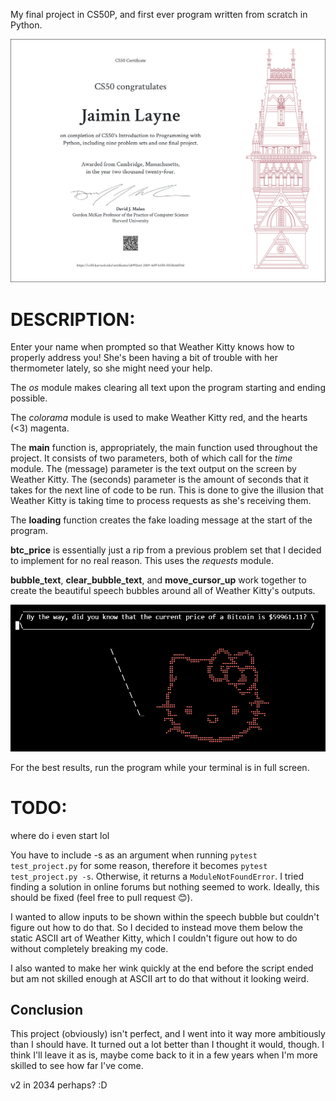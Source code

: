 My final project in CS50P, and first ever program written from scratch in Python.

![certificate](https://github.com/jaim1n/Weather-Kitty/blob/main/CS50P.png?raw=true)

# DESCRIPTION:
Enter your name when prompted so that Weather Kitty knows how to properly address you!
She's been having a bit of trouble with her thermometer lately, so she might need your help.

The *os* module makes clearing all text upon the program starting and ending possible.

The *colorama* module is used to make Weather Kitty red, and the hearts (<3) magenta.

The **main** function is, appropriately, the main function used throughout the project. It consists of two parameters, both of which call for the *time* module.
The (message) parameter is the text output on the screen by Weather Kitty. The (seconds) parameter is the amount of seconds that it takes for the next line of code to be run.
This is done to give the illusion that Weather Kitty is taking time to process requests as she's receiving them.

The **loading** function creates the fake loading message at the start of the program.

**btc_price** is essentially just a rip from a previous problem set that I decided to implement for no real reason. This uses the *requests* module.

**bubble_text**, **clear_bubble_text**, and **move_cursor_up** work together to create the beautiful speech bubbles around all of Weather Kitty's outputs.

![screenshot](https://github.com/jaim1n/Weather-Kitty/blob/main/screenshot.png?raw=true)

For the best results, run the program while your terminal is in full screen.

# TODO:
where do i even start lol

You have to include -s as an argument when running `pytest test_project.py` for some reason, therefore it becomes `pytest test_project.py -s`.
Otherwise, it returns a `ModuleNotFoundError`. I tried finding a solution in online forums but nothing seemed to work. Ideally, this should be fixed (feel free to pull request 😊). 

I wanted to allow inputs to be shown within the speech bubble but couldn't figure out how to do that.
So I decided to instead move them below the static ASCII art of Weather Kitty, which I couldn't figure out how to do without completely breaking my code.

I also wanted to make her wink quickly at the end before the script ended but am not skilled enough at ASCII art to do that without it looking weird.

## Conclusion

This project (obviously) isn't perfect, and I went into it way more ambitiously than I should have. It turned out a lot better than I thought it would, though.
I think I'll leave it as is, maybe come back to it in a few years when I'm more skilled to see how far I've come.

v2 in 2034 perhaps? :D
